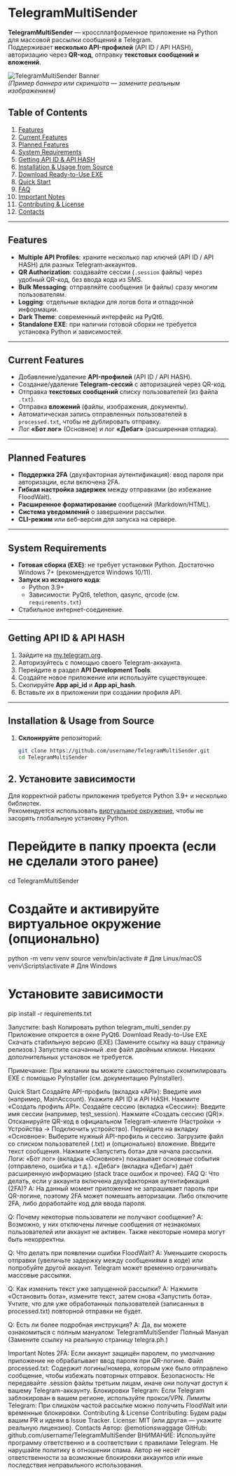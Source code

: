 # TelegramMultiSender

**TelegramMultiSender** — кроссплатформенное приложение на Python для массовой рассылки сообщений в Telegram.  
Поддерживает **несколько API-профилей** (API ID / API HASH), авторизацию через **QR-код**, отправку **текстовых сообщений и вложений**.

![TelegramMultiSender Banner](https://user-images.githubusercontent.com/12345678/placeholder.png)  
*(Пример баннера или скриншота — замените реальным изображением)*

## Table of Contents

1. [Features](#features)  
2. [Current Features](#current-features)  
3. [Planned Features](#planned-features)  
4. [System Requirements](#system-requirements)  
5. [Getting API ID & API HASH](#getting-api-id--api-hash)  
6. [Installation & Usage from Source](#installation--usage-from-source)  
7. [Download Ready-to-Use EXE](#download-ready-to-use-exe)  
8. [Quick Start](#quick-start)  
9. [FAQ](#faq)  
10. [Important Notes](#important-notes)  
11. [Contributing & License](#contributing--license)  
12. [Contacts](#contacts)  

---

## Features

- **Multiple API Profiles**: храните несколько пар ключей (API ID / API HASH) для разных Telegram‑аккаунтов.  
- **QR Authorization**: создавайте сессии (`.session` файлы) через удобный QR-код, без ввода кода из SMS.  
- **Bulk Messaging**: отправляйте сообщения (и файлы) сразу многим пользователям.  
- **Logging**: отдельные вкладки для логов бота и отладочной информации.  
- **Dark Theme**: современный интерфейс на PyQt6.  
- **Standalone EXE**: при наличии готовой сборки не требуется установка Python и зависимостей.

---

## Current Features

- Добавление/удаление **API-профилей** (API ID / API HASH).  
- Создание/удаление **Telegram-сессий** с авторизацией через QR-код.  
- Отправка **текстовых сообщений** списку пользователей (из файла `.txt`).  
- Отправка **вложений** (файлы, изображения, документы).  
- Автоматическая запись отправленных пользователей в `processed.txt`, чтобы не дублировать отправку.  
- Лог **«Бот лог»** (Основное) и лог **«Дебаг»** (расширенная отладка).

---

## Planned Features

- **Поддержка 2FA** (двухфакторная аутентификация): ввод пароля при авторизации, если включена 2FA.  
- **Гибкая настройка задержек** между отправками (во избежание FloodWait).  
- **Расширенное форматирование** сообщений (Markdown/HTML).  
- **Система уведомлений** о завершении рассылки.  
- **CLI-режим** или веб-версия для запуска на сервере.

---

## System Requirements

- **Готовая сборка (EXE)**: не требует установки Python. Достаточно Windows 7+ (рекомендуется Windows 10/11).  
- **Запуск из исходного кода**:
  - Python 3.9+  
  - Зависимости: PyQt6, telethon, qasync, qrcode (см. `requirements.txt`)  
- Стабильное интернет-соединение.

---

## Getting API ID & API HASH

1. Зайдите на [my.telegram.org](https://my.telegram.org/).  
2. Авторизуйтесь с помощью своего Telegram-аккаунта.  
3. Перейдите в раздел **API Development Tools**.  
4. Создайте новое приложение или используйте существующее.  
5. Скопируйте **App api_id** и **App api_hash**.  
6. Вставьте их в приложении при создании профиля API.

---

## Installation & Usage from Source

1. **Склонируйте** репозиторий:
   ```bash
   git clone https://github.com/username/TelegramMultiSender.git
   cd TelegramMultiSender
## 2. Установите зависимости

Для корректной работы приложения требуется Python 3.9+ и несколько библиотек.  
Рекомендуется использовать [виртуальное окружение](https://docs.python.org/3/library/venv.html), чтобы не засорять глобальную установку Python.


# Перейдите в папку проекта (если не сделали этого ранее)
cd TelegramMultiSender

# Создайте и активируйте виртуальное окружение (опционально)
python -m venv venv
source venv/bin/activate  # Для Linux/macOS
venv\Scripts\activate     # Для Windows

# Установите зависимости
pip install -r requirements.txt

Запустите:
bash
Копировать
python telegram_multi_sender.py
Приложение откроется в окне PyQt6.
Download Ready-to-Use EXE
Скачать стабильную версию (EXE)
(Замените ссылку на вашу страницу релизов.)
Запустите скачанный .exe файл двойным кликом.
Никаких дополнительных установок не требуется.

Примечание: При желании вы можете самостоятельно скомпилировать EXE с помощью PyInstaller (см. документацию PyInstaller).

Quick Start
Создайте API-профиль (вкладка «API»):
Введите имя (например, MainAccount).
Укажите API ID и API HASH.
Нажмите «Создать профиль API».
Создайте сессию (вкладка «Сессии»):
Введите имя сессии (например, test_session).
Нажмите «Создать сессию (QR)».
Отсканируйте QR-код в официальном Telegram-клиенте (Настройки → Устройства → Подключить устройство).
Перейдите на вкладку «Основное»:
Выберите нужный API-профиль и сессию.
Загрузите файл со списком пользователей (.txt) и (опционально) вложение.
Введите текст сообщения.
Нажмите «Запустить бота» для начала рассылки.
Логи:
«Бот лог» (вкладка «Основное») показывает основные события (отправлено, ошибка и т.д.).
«Дебаг» (вкладка «Дебаг») даёт расширенную информацию (stack trace ошибок и прочее).
FAQ
Q: Что делать, если у аккаунта включена двухфакторная аутентификация (2FA)?
A: На данный момент приложение не запрашивает пароль при QR-логине, поэтому 2FA может помешать авторизации. Либо отключите 2FA, либо доработайте код для ввода пароля.

Q: Почему некоторые пользователи не получают сообщение?
A: Возможно, у них отключены личные сообщения от незнакомых пользователей или аккаунт не активен. Также некоторые номера могут быть некорректны.

Q: Что делать при появлении ошибки FloodWait?
A: Уменьшите скорость отправки (увеличьте задержку между сообщениями в коде) или попробуйте другой аккаунт. Telegram может временно ограничивать массовые рассылки.

Q: Как изменить текст уже запущенной рассылки?
A: Нажмите «Остановить бота», измените текст, затем снова «Запустить бота». Учтите, что для уже обработанных пользователей (записанных в processed.txt) повторной отправки не будет.

Q: Есть ли более подробная инструкция?
A: Да, вы можете ознакомиться с полным мануалом:
TelegramMultiSender Полный Мануал
(Замените ссылку на реальную страницу telegra.ph.)

Important Notes
2FA: Если аккаунт защищён паролем, по умолчанию приложение не обрабатывает ввод пароля при QR-логине.
Файл processed.txt: Содержит логины/номера, которым уже было отправлено сообщение, чтобы избежать повторных отправок.
Безопасность: Не передавайте .session файлы третьим лицам, иначе они получат доступ к вашему Telegram-аккаунту.
Блокировки Telegram: Если Telegram заблокирован в вашем регионе, используйте прокси/VPN.
Лимиты Telegram: При слишком частой рассылке можно получить FloodWait или временные блокировки.
Contributing & License
Contributing: Будем рады вашим PR и идеям в Issue Tracker.
License: MIT (или другая — укажите реальную лицензию).
Contacts
Автор: @emotionswaggage
GitHub: github.com/username/TelegramMultiSender
ВНИМАНИЕ: Используйте программу ответственно и в соответствии с правилами Telegram.
Не нарушайте политику в отношении спама. Автор не несёт ответственности за возможные блокировки аккаунтов или иные последствия неправильного использования.
